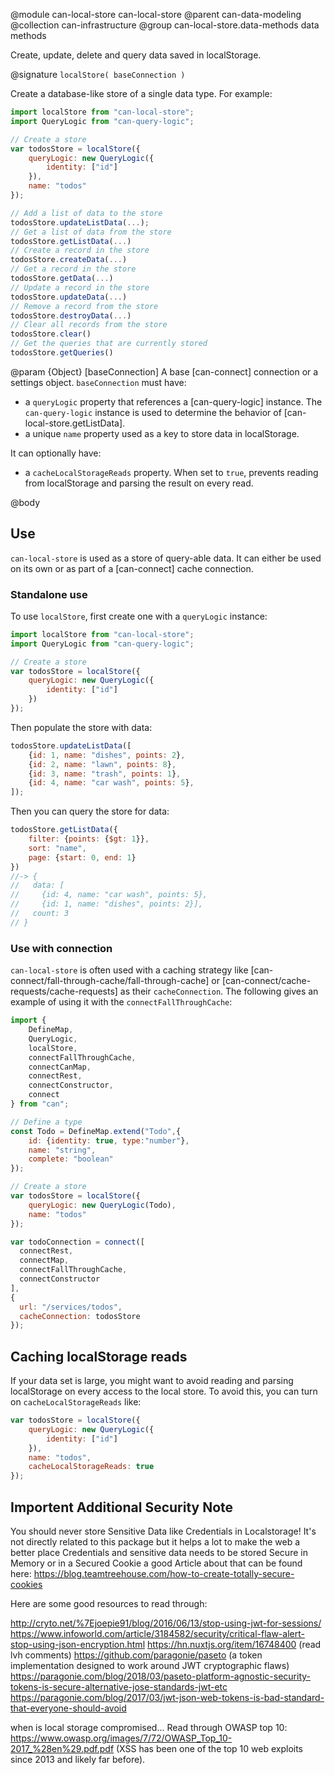 @module can-local-store can-local-store
@parent can-data-modeling
@collection can-infrastructure
@group can-local-store.data-methods data methods

Create, update, delete and query data saved in localStorage.

@signature `localStore( baseConnection )`

Create a database-like store of a single data type. For example:

```js
import localStore from "can-local-store";
import QueryLogic from "can-query-logic";

// Create a store
var todosStore = localStore({
    queryLogic: new QueryLogic({
        identity: ["id"]
    }),
    name: "todos"
});

// Add a list of data to the store
todosStore.updateListData(...);
// Get a list of data from the store
todosStore.getListData(...)
// Create a record in the store
todosStore.createData(...)
// Get a record in the store
todosStore.getData(...)
// Update a record in the store
todosStore.updateData(...)
// Remove a record from the store
todosStore.destroyData(...)
// Clear all records from the store
todosStore.clear()
// Get the queries that are currently stored
todosStore.getQueries()
```

@param {Object} [baseConnection] A base [can-connect] connection or a settings object. `baseConnection`
  must have:
  - a `queryLogic` property that references a [can-query-logic] instance. The `can-query-logic`
    instance is used to determine the behavior of [can-local-store.getListData].
  - a unique `name` property used as a key to store data in localStorage.

  It can optionally have:
  - a `cacheLocalStorageReads` property.  When set to `true`, prevents reading from localStorage and parsing the result on
    every read.

@body

## Use

`can-local-store` is used as a store of query-able data.  It can either be used on its own or
as part of a [can-connect] cache connection.

### Standalone use

To use `localStore`, first create one with a `queryLogic` instance:

```js
import localStore from "can-local-store";
import QueryLogic from "can-query-logic";

// Create a store
var todosStore = localStore({
    queryLogic: new QueryLogic({
        identity: ["id"]
    })
});
```

Then populate the store with data:

```js
todosStore.updateListData([
    {id: 1, name: "dishes", points: 2},
    {id: 2, name: "lawn", points: 8},
    {id: 3, name: "trash", points: 1},
    {id: 4, name: "car wash", points: 5},
]);
```

Then you can query the store for data:

```js
todosStore.getListData({
    filter: {points: {$gt: 1}},
    sort: "name",
    page: {start: 0, end: 1}
})
//-> {
//   data: [
//     {id: 4, name: "car wash", points: 5},
//     {id: 1, name: "dishes", points: 2}],
//   count: 3
// }
```

### Use with connection


`can-local-store` is often used with a caching strategy like [can-connect/fall-through-cache/fall-through-cache] or
[can-connect/cache-requests/cache-requests] as their
`cacheConnection`. The following gives an example of using it with the
`connectFallThroughCache`:

```js
import {
    DefineMap,
    QueryLogic,
    localStore,
    connectFallThroughCache,
    connectCanMap,
    connectRest,
    connectConstructor,
    connect
} from "can";

// Define a type
const Todo = DefineMap.extend("Todo",{
    id: {identity: true, type:"number"},
    name: "string",
    complete: "boolean"
});

// Create a store
var todosStore = localStore({
    queryLogic: new QueryLogic(Todo),
    name: "todos"
});

var todoConnection = connect([
  connectRest,
  connectMap,
  connectFallThroughCache,
  connectConstructor
],
{
  url: "/services/todos",
  cacheConnection: todosStore
});
```


## Caching localStorage reads

If your data set is large, you might want to avoid reading and parsing localStorage on every
access to the local store. To avoid this, you can turn on `cacheLocalStorageReads` like:


```js
var todosStore = localStore({
    queryLogic: new QueryLogic({
        identity: ["id"]
    }),
    name: "todos",
    cacheLocalStorageReads: true
});
```


## Importent Additional Security Note

You should never store Sensitive Data like Credentials in Localstorage! It's not directly related to this package but it helps a lot to make the web a better place Credentials and sensitive data needs to be stored Secure in Memory or in a Secured Cookie a good Article about that can be found here: https://blog.teamtreehouse.com/how-to-create-totally-secure-cookies

Here are some good resources to read through:

http://cryto.net/%7Ejoepie91/blog/2016/06/13/stop-using-jwt-for-sessions/
https://www.infoworld.com/article/3184582/security/critical-flaw-alert-stop-using-json-encryption.html
https://hn.nuxtjs.org/item/16748400 (read lvh comments)
https://github.com/paragonie/paseto (a token implementation designed to work around JWT cryptographic flaws)
https://paragonie.com/blog/2018/03/paseto-platform-agnostic-security-tokens-is-secure-alternative-jose-standards-jwt-etc
https://paragonie.com/blog/2017/03/jwt-json-web-tokens-is-bad-standard-that-everyone-should-avoid

when is local storage compromised... Read through OWASP top 10: https://www.owasp.org/images/7/72/OWASP_Top_10-2017_%28en%29.pdf.pdf (XSS has been one of the top 10 web exploits since 2013 and likely far before).
